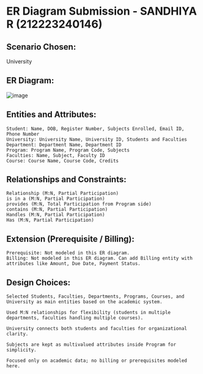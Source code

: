 # ER Diagram Submission - SANDHIYA R (212223240146)

## Scenario Chosen:
University 

## ER Diagram:
![image](https://github.com/user-attachments/assets/3084bcc6-872a-4a09-8325-cdf14d78ef07)


## Entities and Attributes:
```
Student: Name, DOB, Register Number, Subjects Enrolled, Email ID, Phone Number
University: University Name, University ID, Students and Faculties
Department: Department Name, Department ID
Program: Program Name, Program Code, Subjects
Faculties: Name, Subject, Faculty ID
Course: Course Name, Course Code, Credits
```

## Relationships and Constraints:
```
Relationship (M:N, Partial Participation)
is in a (M:N, Partial Participation)
provides (M:N, Total Participation from Program side)
contains (M:N, Partial Participation)
Handles (M:N, Partial Participation)
Has (M:N, Partial Participation)
```
## Extension (Prerequisite / Billing):
```
Prerequisite: Not modeled in this ER diagram.
Billing: Not modeled in this ER diagram. Can add Billing entity with attributes like Amount, Due Date, Payment Status.
```
## Design Choices:
```
Selected Students, Faculties, Departments, Programs, Courses, and University as main entities based on the academic system.

Used M:N relationships for flexibility (students in multiple departments, faculties handling multiple courses).

University connects both students and faculties for organizational clarity.

Subjects are kept as multivalued attributes inside Program for simplicity.

Focused only on academic data; no billing or prerequisites modeled here.
```
